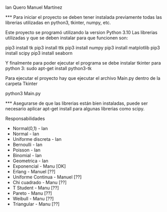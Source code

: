 Ian Quero
Manuel Martínez


*** Para iniciar el proyecto se deben tener instalada previamente todas las librerias utilizadas en python3, tkinter, numpy, etc.

Este proyecto se programó utilizando la version Python 3.10
Las librerias utilizadas y que se deben instalar para que funcionen son:

pip3 install tk
pip3 install ttk
pip3 install numpy
pip3 install matplotlib
pip3 install scipy
pip3 install seaborn


Y finalmente para poder ejecutar el programa se debe instalar tkinter para python 3:
sudo apt-get install python3-tk


Para ejecutar el proyecto hay que ejecutar el archivo Main.py dentro de la carpeta Tkinter

python3 Main.py

*** Asegurarse de que las librerias están bien instaladas, puede ser necesario aplicar apt-get install para algunas librerias como scipy.


Responsabilidades

- Normal(0,1) - Ian
- Normal - Ian
- Uniforme discreta - Ian
- Bernoulli - Ian
- Poisson - Ian
- Binomial - Ian
- Geometrica - Ian
- Exponencial - Manu 			[OK]
- Erlang - Manuel				[??]
- Uniforme Continua - Manuel	[??]
- Chi cuadrado - Manu 			[??]
- T Student - Manu 				[??]
- Pareto - Manu 				[??]
- Weibull - Manu 				[??]
- Triangular - Manu 	 		[??]

